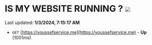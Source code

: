 # IS MY WEBSITE RUNNING ? [![](https://img.shields.io/static/v1?label=Sponsor&message=%E2%9D%A4&logo=GitHub&color=%23fe8e86)](https://github.com/sponsors/<username>)

Last updated: **1/3/2024, 7:15:17 AM**

- `GET` [https://youssefservice.me](https://youssefservice.me) - **Up** (1001ms)
